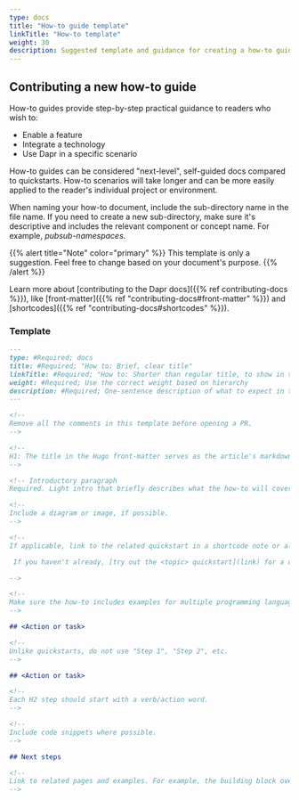 ```yaml
---
type: docs
title: "How-to guide template"
linkTitle: "How-to template"
weight: 30
description: Suggested template and guidance for creating a how-to guide
---
```


## Contributing a new how-to guide

How-to guides provide step-by-step practical guidance to readers who wish to:

- Enable a feature
- Integrate a technology
- Use Dapr in a specific scenario

How-to guides can be considered "next-level", self-guided docs compared to quickstarts. How-to scenarios will take longer and can be more easily applied to the reader's individual project or environment.

When naming your how-to document, include the sub-directory name in the file name. If you need to create a new sub-directory, make sure it's descriptive and includes the relevant component or concept name. For example, _pubsub-namespaces_.

{{% alert title="Note" color="primary" %}}
This template is only a suggestion. Feel free to change based on your document's purpose.
{{% /alert %}}

Learn more about [contributing to the Dapr docs]({{% ref contributing-docs %}}), like [front-matter]({{% ref "contributing-docs#front-matter" %}}) and [shortcodes]({{% ref "contributing-docs#shortcodes" %}}).

### Template

```md
---
type: #Required; docs
title: #Required; "How to: Brief, clear title"
linkTitle: #Required; "How to: Shorter than regular title, to show in table of contents"
weight: #Required; Use the correct weight based on hierarchy
description: #Required; One-sentence description of what to expect in the article
---

<!--
Remove all the comments in this template before opening a PR.
-->

<!-- 
H1: The title in the Hugo front-matter serves as the article's markdown H1. 
-->

<!-- Introductory paragraph  
Required. Light intro that briefly describes what the how-to will cover and any default Dapr characteristics. Link off to the appropriate concept or overview docs to provide context. -->

<!-- 
Include a diagram or image, if possible. 
-->

<!--
If applicable, link to the related quickstart in a shortcode note or alert with text like:

 If you haven't already, [try out the <topic> quickstart](link) for a quick walk-through on how to use <topic>.

-->

<!-- 
Make sure the how-to includes examples for multiple programming languages, OS, or deployment targets, if applicable. 
-->

## <Action or task>

<!-- 
Unlike quickstarts, do not use "Step 1", "Step 2", etc.  
-->

## <Action or task>

<!-- 
Each H2 step should start with a verb/action word.
-->

<!--
Include code snippets where possible. 
-->

## Next steps

<!--
Link to related pages and examples. For example, the building block overview, the related tutorial, API reference, etc.
-->

```